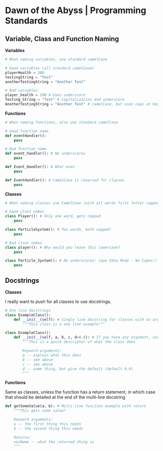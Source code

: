 # Dawn of the Abyss | Programming Standards

## Variable, Class and Function Naming

**Variables**
```python
# When naming variables, use standard camelCase

# Good variables (all standard camelCase)
playerHealth = 100
testingString = "Test"
anotherTestingString = "Another Test"

# Bad variables
player_health = 100 # Uses underscore
Testing_String = "Test" # Capitalization and underscore
AnotherTestingString = "Another Test" # camelCase, but uses caps at beginning (reserved for classes)

```

**Functions**
```python
# When naming functions, also use standard camelCase

# Good function name
def eventHandler():
    pass

# Bad function name
def event_handler(): # No underscores
    pass

def Event_Handler(): # What even
    pass

def EventHandler(): # CamelCase is reserved for classes
    pass
```

**Classes**
```python
# When naming classes use CamelCase (with all words first letter capped)

# Good class names
class Player(): # Only one word, gets capped
    pass

class ParticleSystem(): # Two words, both capped!
    pass

# Bad class names
class player(): # Why would you leave this lowercase?
    pass

class Particle_System(): # No underscores! (que Edna Mode - No Capes!)
    pass
```

## Docstrings
**Classes**

I really want to push for all classes to use docstrings.

```python
# One line docstrings
class ExampleClass():
    def __init__(self): # Single line docstring for classes with no args
        """This class is a one line example"""

class ExampleClass():
    def __init__(self, a, b, c, d=0.0): # If you have any argument, use a multi-line docstring and explain the arguments. Even if they make sense as written
        """This is a quick descriptor of what the class does

        Keyword arguments:
        a -- explain what this does
        b -- see above
        c -- see above
        d -- same thing, but give the default (default 0.0)
        """
```
**Functions**

Same as classes, unless the function has a return statement, in which case that should be detailed at the end of the multi-line docstring

```python
def getSomeValue(a, b): # Multi-line funciton example with return
    """This gets some value?

    Keyword arguments:
    a -- the first thing this needs
    b -- the second thing this needs

    Returns:
    varName -- what the returned thing is
    """
```